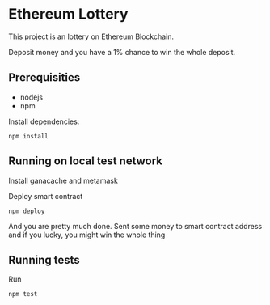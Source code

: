 Ethereum Lottery
================

This project is an lottery on Ethereum Blockchain.

Deposit money and you have a 1% chance to win the whole deposit.


## Prerequisities
  * nodejs
  * npm

Install dependencies:
```
npm install
```


## Running on local test network
Install ganacache and metamask

Deploy smart contract
```
npm deploy
```

And you are pretty much done. Sent some money to smart contract address
and if you lucky, you might win the whole thing


## Running tests
Run
```
npm test
```
